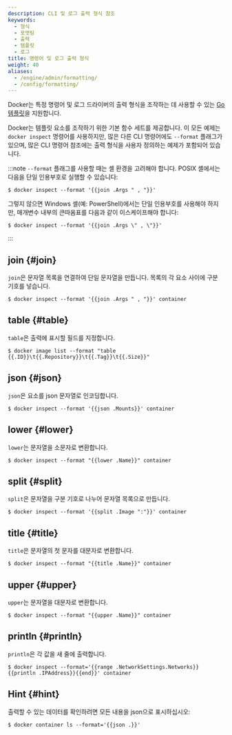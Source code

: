 ```yaml
---
description: CLI 및 로그 출력 형식 참조
keywords:
  - 형식
  - 포맷팅
  - 출력
  - 템플릿
  - 로그
title: 명령어 및 로그 출력 형식
weight: 40
aliases:
  - /engine/admin/formatting/
  - /config/formatting/
---
```


Docker는 특정 명령어 및 로그 드라이버의 출력 형식을 조작하는 데 사용할 수 있는 [Go 템플릿](https://golang.org/pkg/text/template/)을 지원합니다.

Docker는 템플릿 요소를 조작하기 위한 기본 함수 세트를 제공합니다.
이 모든 예제는 `docker inspect` 명령어를 사용하지만, 많은 다른 CLI 명령어에도 `--format` 플래그가 있으며, 많은 CLI 명령어 참조에는 출력 형식을 사용자 정의하는 예제가 포함되어 있습니다.

:::note
`--format` 플래그를 사용할 때는 셸 환경을 고려해야 합니다.
POSIX 셸에서는 다음을 단일 인용부호로 실행할 수 있습니다:

```console
$ docker inspect --format '{{join .Args " , "}}'
```
그렇지 않으면 Windows 셸(예: PowerShell)에서는 단일 인용부호를 사용해야 하지만,
매개변수 내부의 큰따옴표를 다음과 같이 이스케이프해야 합니다:

```console
$ docker inspect --format '{{join .Args \" , \"}}'
```
:::

## join {#join}

`join`은 문자열 목록을 연결하여 단일 문자열을 만듭니다.
목록의 각 요소 사이에 구분 기호를 넣습니다.

```console
$ docker inspect --format '{{join .Args " , "}}' container
```

## table {#table}

`table`은 출력에 표시할 필드를 지정합니다.

```console
$ docker image list --format "table {{.ID}}\t{{.Repository}}\t{{.Tag}}\t{{.Size}}"
```

## json {#json}

`json`은 요소를 json 문자열로 인코딩합니다.

```console
$ docker inspect --format '{{json .Mounts}}' container
```

## lower {#lower}

`lower`는 문자열을 소문자로 변환합니다.

```console
$ docker inspect --format "{{lower .Name}}" container
```

## split {#split}

`split`은 문자열을 구분 기호로 나누어 문자열 목록으로 만듭니다.

```console
$ docker inspect --format '{{split .Image ":"}}' container
```

## title {#title}

`title`은 문자열의 첫 문자를 대문자로 변환합니다.

```console
$ docker inspect --format "{{title .Name}}" container
```

## upper {#upper}

`upper`는 문자열을 대문자로 변환합니다.

```console
$ docker inspect --format "{{upper .Name}}" container
```

## println {#println}

`println`은 각 값을 새 줄에 출력합니다.

```console
$ docker inspect --format='{{range .NetworkSettings.Networks}}{{println .IPAddress}}{{end}}' container
```

## Hint {#hint}

출력할 수 있는 데이터를 확인하려면 모든 내용을 json으로 표시하십시오:

```console
$ docker container ls --format='{{json .}}'
```
